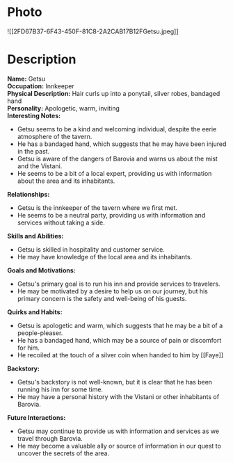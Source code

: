 # Photo
![[2FD67B37-6F43-450F-81C8-2A2CAB17B12FGetsu.jpeg]]

# Description
**Name:** Getsu  
**Occupation:** Innkeeper  
**Physical Description:** Hair curls up into a ponytail, silver robes, bandaged hand  
**Personality:** Apologetic, warm, inviting  
**Interesting Notes:**

- Getsu seems to be a kind and welcoming individual, despite the eerie atmosphere of the tavern.
- He has a bandaged hand, which suggests that he may have been injured in the past.
- Getsu is aware of the dangers of Barovia and warns us about the mist and the Vistani.
- He seems to be a bit of a local expert, providing us with information about the area and its inhabitants.

**Relationships:**

- Getsu is the innkeeper of the tavern where we first met.
- He seems to be a neutral party, providing us with information and services without taking a side.

**Skills and Abilities:**

- Getsu is skilled in hospitality and customer service.
- He may have knowledge of the local area and its inhabitants.

**Goals and Motivations:**

- Getsu's primary goal is to run his inn and provide services to travelers.
- He may be motivated by a desire to help us on our journey, but his primary concern is the safety and well-being of his guests.

**Quirks and Habits:**

- Getsu is apologetic and warm, which suggests that he may be a bit of a people-pleaser.
- He has a bandaged hand, which may be a source of pain or discomfort for him.
- He recoiled at the touch of a silver coin when handed to him by [[Faye]]

**Backstory:**

- Getsu's backstory is not well-known, but it is clear that he has been running his inn for some time.
- He may have a personal history with the Vistani or other inhabitants of Barovia.

**Future Interactions:**

- Getsu may continue to provide us with information and services as we travel through Barovia.
- He may become a valuable ally or source of information in our quest to uncover the secrets of the area.